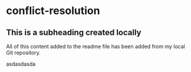 # conflict-resolution 

## This is a subheading created locally

All of this content added to the readme file has been added from my local Git repository.




asdasdasda
